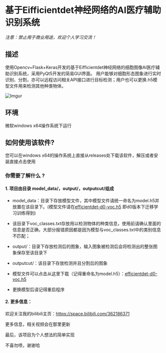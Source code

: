 
# 基于Eifficientdet神经网络的AI医疗辅助识别系统


*注意：禁止用于商业用途，欢迎个人学习交流！*

## 描述

使用Opencv+Flask+Keras开发的基于Eifficientdet神经网络的细胞图像AI医疗辅助识别系统，采用PyQt5开发的简易GUI界面。
用户能够对细胞形态图象进行实时识别、分割，亦可以远程访问相关API接口进行目标检测；用户也可以更换.h5模型文件用来检测其他种类物体。


![Imgur](https://mmbiz.qpic.cn/mmbiz_png/QsUWqPChJWZVPxBOT3ibeZYYY2SJxXB1N7MTZQWvHg0l78EctmGS0auIESdEAuA2wbELAXpKLwGaXh9CTVTserw/0?wx_fmt=png)

## 环境


微软windows x64操作系统下运行


## 如何使用该软件?

您可以在windows x64的操作系统上直接从releases处下载该软件，解压或者安装直接点击使用


### 你需要了解什么 ?


#### 1. 项目由目录 model_data/，output/，outputcut/组成

* model_data：目录下存放模型文件，其中模型文件请统一命名为model.h5并放置在该目录下。(模型文件请在[efficientdet-d0-voc.h5](https://github.com/bubbliiiing/efficientdet-keras/releases/download/v1.0/efficientdet-d0-voc.h5) 即d0版本下迁移学习训练得到)

* 该目录下voc_classes.txt存放用以检测物体的种类信息，使用前请确认里面的信息是否正确，大部分报错原因都是因为模型与voc_classes.txt中的类别信息不匹配；

* output/：目录下存放检测后的图象，输入图象被检测后会将检测出的整张图象保存至该目录下

* outputcut/：该目录下存放检测并且分割后的图象

* 模型文件可以点击从这里下载（记得重命名为model.h5）：[efficientdet-d0-voc.h5](https://github.com/bubbliiiing/efficientdet-keras/releases/download/v1.0/efficientdet-d0-voc.h5)


* 更换模型后请记得重启程序


#### 2. 更多信息：

欢迎关注我的bilibili主页：https://space.bilibili.com/362186371

更多信息，相关视频会在那里更新

最后，该项目为个人想法的简单实现

不喜勿喷，谢谢哈

